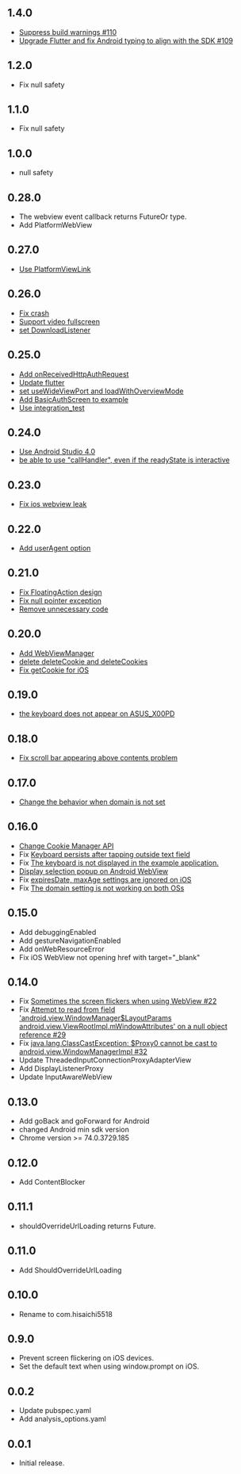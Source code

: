 ## 1.4.0

- [Suppress build warnings #110](https://github.com/hisaichi5518/native_webview/pull/110)
- [Upgrade Flutter and fix Android typing to align with the SDK #109](https://github.com/hisaichi5518/native_webview/pull/109)

## 1.2.0

- Fix null safety

## 1.1.0

- Fix null safety

## 1.0.0

- null safety

## 0.28.0

- The webview event callback returns FutureOr type.
- Add PlatformWebView

## 0.27.0

- [Use PlatformViewLink](https://github.com/hisaichi5518/native_webview/pull/79)

## 0.26.0

- [Fix crash](https://github.com/hisaichi5518/native_webview/pull/84)
- [Support video fullscreen](https://github.com/hisaichi5518/native_webview/pull/83)
- [set DownloadListener](https://github.com/hisaichi5518/native_webview/pull/82)

## 0.25.0

- [Add onReceivedHttpAuthRequest](https://github.com/hisaichi5518/native_webview/pull/72)
- [Update flutter](https://github.com/hisaichi5518/native_webview/pull/76)
- [set useWideViewPort and loadWithOverviewMode](https://github.com/hisaichi5518/native_webview/pull/77)
- [Add BasicAuthScreen to example](https://github.com/hisaichi5518/native_webview/pull/78)
- [Use integration_test](https://github.com/hisaichi5518/native_webview/pull/80)

## 0.24.0

- [Use Android Studio 4.0](https://github.com/hisaichi5518/native_webview/pull/70)
- [be able to use "callHandler", even if the readyState is interactive](https://github.com/hisaichi5518/native_webview/pull/71)

## 0.23.0

- [Fix ios webview leak](https://github.com/hisaichi5518/native_webview/pull/68)

## 0.22.0

- [Add userAgent option](https://github.com/hisaichi5518/native_webview/pull/67)

## 0.21.0

- [Fix FloatingAction design](https://github.com/hisaichi5518/native_webview/pull/65)
- [Fix null pointer exception](https://github.com/hisaichi5518/native_webview/pull/65)
- [Remove unnecessary code](https://github.com/hisaichi5518/native_webview/pull/65)

## 0.20.0

- [Add WebViewManager](https://github.com/hisaichi5518/native_webview/pull/63)
- [delete deleteCookie and deleteCookies](https://github.com/hisaichi5518/native_webview/pull/62)
- [Fix getCookie for iOS](https://github.com/hisaichi5518/native_webview/pull/62)

## 0.19.0

- [the keyboard does not appear on ASUS_X00PD](https://github.com/hisaichi5518/native_webview/pull/58)

## 0.18.0

- [Fix scroll bar appearing above contents problem](https://github.com/hisaichi5518/native_webview/pull/56)

## 0.17.0

- [Change the behavior when domain is not set](https://github.com/hisaichi5518/native_webview/pull/53)

## 0.16.0

- [Change Cookie Manager API](https://github.com/hisaichi5518/native_webview/pull/52)
- Fix [Keyboard persists after tapping outside text field](https://github.com/flutter/flutter/issues/36478#issuecomment-623542124)
- Fix [The keyboard is not displayed in the example application.](https://github.com/hisaichi5518/native_webview/pull/45)
- [Display selection popup on Android WebView](https://github.com/hisaichi5518/native_webview/pull/48)
- Fix [expiresDate, maxAge settings are ignored on iOS](https://github.com/hisaichi5518/native_webview/pull/50)
- Fix [The domain setting is not working on both OSs](https://github.com/hisaichi5518/native_webview/pull/50)

## 0.15.0

- Add debuggingEnabled
- Add gestureNavigationEnabled
- Add onWebResourceError
- Fix iOS WebView not opening href with target="\_blank"

## 0.14.0

- Fix [Sometimes the screen flickers when using WebView #22](https://github.com/hisaichi5518/native_webview/issues/22)
- Fix [Attempt to read from field 'android.view.WindowManager$LayoutParams android.view.ViewRootImpl.mWindowAttributes' on a null object reference #29](https://github.com/hisaichi5518/native_webview/issues/29)
- Fix [java.lang.ClassCastException: $Proxy0 cannot be cast to android.view.WindowManagerImpl #32](https://github.com/hisaichi5518/native_webview/pull/32)
- Update ThreadedInputConnectionProxyAdapterView
- Add DisplayListenerProxy
- Update InputAwareWebView

## 0.13.0

- Add goBack and goForward for Android
- changed Android min sdk version
- Chrome version >= 74.0.3729.185

## 0.12.0

- Add ContentBlocker

## 0.11.1

- shouldOverrideUrlLoading returns Future<ShouldOverrideUrlLoadingAction>.

## 0.11.0

- Add ShouldOverrideUrlLoading

## 0.10.0

- Rename to com.hisaichi5518

## 0.9.0

- Prevent screen flickering on iOS devices.
- Set the default text when using window.prompt on iOS.

## 0.0.2

- Update pubspec.yaml
- Add analysis_options.yaml

## 0.0.1

- Initial release.

